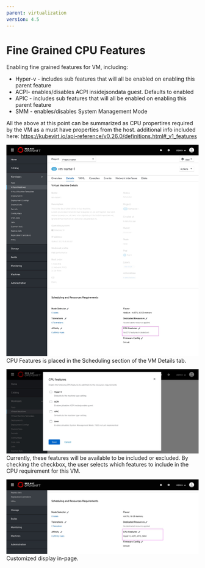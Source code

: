 ```yaml
---
parent: virtualization
version: 4.5
---
```


# Fine Grained CPU Features

Enabling fine grained features for VM, including:
- Hyper-v - includes sub features that will all be enabled on enabling this parent feature
- ACPI- enables/disables ACPI insidejsondata guest. Defaults to enabled
- APIC - includes sub features that will all be enabled on enabling this parent feature
- SMM - enables/disables System Management Mode

All the above at this point can be summarized as CPU propertires required by the VM as a must have properties from the host.
additional info included here:
https://kubevirt.io/api-reference/v0.26.0/definitions.html#_v1_features

![VM page CPU features default](img/CPU-features-0-0.jpg)
CPU Features is placed in the Scheduling section of the VM Details tab.

![CPU features modal](img/CPU-features-1-0.jpg)
Currently, these features will be available to be included or excluded.
By checking the checkbox, the user selects which features to include in the CPU requirement for this VM.

![VM page CPU features customized](img/CPU-features-2-0.jpg)
Customized display in-page.


